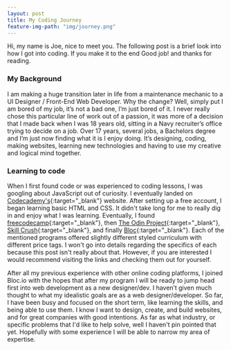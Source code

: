 ```yaml
---
layout: post
title: My Coding Journey
feature-img-path: "img/journey.png"
---
```


Hi, my name is Joe,  nice to meet you. The following post is a brief look into how I got into coding. If you make it to the end Good job! and thanks for reading.

### My Background ###
I am making a huge transition later in life from a maintenance mechanic to a UI Designer / Front-End Web Developer. Why the change? Well, simply put I am bored of my job, it’s not a bad one, I’m just bored of it. I never really chose this particular line of work out of a passion, it was more of a decision that I made back when I was 18 years old, sitting in a Navy recruiter’s office trying to decide on a job.
Over 17 years, several jobs, a Bachelors degree and I’m just now finding what it is I enjoy doing. It’s designing, coding, making websites, learning new technologies and having to use my creative and logical mind together.

### Learning to code ###
When I first found code or was experienced to coding lessons, I was googling about JavaScript out of curiosity. I eventually landed on [Codecademy's](https://www.codecademy.com/){:target="_blank"} website. After setting up a free account, I began learning basic HTML and CSS. It didn't take long for me to really dig in and enjoy what I was learning. Eventually, I found [freecodecamp](https://www.freecodecamp.org/){:target="_blank"}, then [The Odin Project](https://www.theodinproject.com/){:target="_blank"}, [Skill Crush](https://skillcrush.com/){:target="_blank"}, and finally [Bloc](https://www.bloc.io){:target="_blank"}. Each of the mentioned programs offered slightly different styled curriculum with different price tags. I won't go into details regarding the specifics of each because this post isn't really about that. However, if you are interested I would recommend visiting the links and checking them out for yourself.

After all my previous experience with other online coding platforms, I joined Bloc.io with the hopes that after my program I will be ready to jump head first into web development as a new designer/dev. I haven’t given much thought to what my idealistic goals are as a web designer/developer. So far, I have been busy and focused on the short term, like learning the skills, and being able to use them. I know I want to design, create, and build websites, and for great companies with good intentions. As far as what industry, or specific problems that I'd like to help solve, well I haven't pin pointed that yet. Hopefully with some experience I will be able to narrow my area of expertise.
